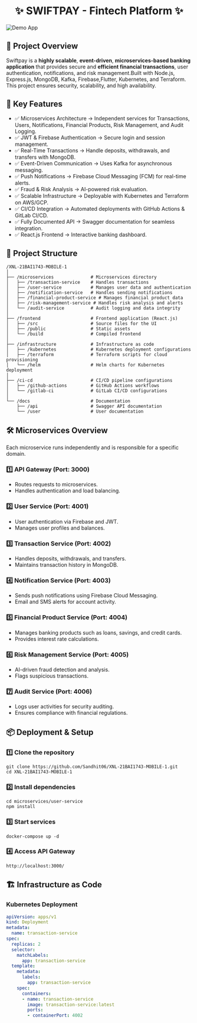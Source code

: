 <h1 align="center"><b>✨ SWIFTPAY - Fintech Platform ✨</b></h1>

![Demo App](/swiftpay.gif)

## 📌 Project Overview
Swiftpay is a **highly scalable**, **event-driven**, **microservices-based banking application** that provides secure and **efficient financial transactions**, user authentication, notifications, and risk management.Built with Node.js, Express.js, MongoDB, Kafka, Firebase,Flutter, Kubernetes, and Terraform. This project ensures security, scalability, and high availability.

## 🌟 Key Features

- ✅ Microservices Architecture → Independent services for Transactions, Users, Notifications, Financial Products, Risk Management, and Audit Logging.
- ✅ JWT & Firebase Authentication → Secure login and session management.
- ✅ Real-Time Transactions → Handle deposits, withdrawals, and transfers with MongoDB.
- ✅ Event-Driven Communication → Uses Kafka for asynchronous messaging.
- ✅ Push Notifications → Firebase Cloud Messaging (FCM) for real-time alerts.
- ✅ Fraud & Risk Analysis → AI-powered risk evaluation.
- ✅ Scalable Infrastructure → Deployable with Kubernetes and Terraform on AWS/GCP.
- ✅ CI/CD Integration → Automated deployments with GitHub Actions & GitLab CI/CD.
- ✅ Fully Documented API → Swagger documentation for seamless integration.
- ✅ React.js Frontend → Interactive banking dashboard.

## 📂 Project Structure

```shell
/XNL-21BAI1743-MOBILE-1
│
├── /microservices              # Microservices directory
│   ├── /transaction-service    # Handles transactions
│   ├── /user-service           # Manages user data and authentication
│   ├── /notification-service   # Handles sending notifications
│   ├── /financial-product-service # Manages financial product data
│   ├── /risk-management-service # Handles risk analysis and alerts
│   └── /audit-service          # Audit logging and data integrity
│
├── /frontend                   # Frontend application (React.js)
│   ├── /src                    # Source files for the UI
│   ├── /public                 # Static assets
│   └── /build                  # Compiled frontend
│
├── /infrastructure             # Infrastructure as code
│   ├── /kubernetes             # Kubernetes deployment configurations
│   ├── /terraform              # Terraform scripts for cloud provisioning
│   └── /helm                   # Helm charts for Kubernetes deployment
│
├── /ci-cd                      # CI/CD pipeline configurations
│   ├── /github-actions         # GitHub Actions workflows
│   └── /gitlab-ci              # GitLab CI/CD configurations
│
└── /docs                       # Documentation
    ├── /api                    # Swagger API documentation
    └── /user                   # User documentation
```

## 🛠️ Microservices Overview  

Each microservice runs independently and is responsible for a specific domain.  

### 1️⃣ API Gateway (Port: 3000)  
   - Routes requests to microservices.  
   - Handles authentication and load balancing.  

### 2️⃣ User Service (Port: 4001)  
   - User authentication via Firebase and JWT.  
   - Manages user profiles and balances.  

### 3️⃣ Transaction Service (Port: 4002)  
   - Handles deposits, withdrawals, and transfers.  
   - Maintains transaction history in MongoDB.  

### 4️⃣ Notification Service (Port: 4003)  
   - Sends push notifications using Firebase Cloud Messaging.  
   - Email and SMS alerts for account activity.  

### 5️⃣ Financial Product Service (Port: 4004)  
   - Manages banking products such as loans, savings, and credit cards.  
   - Provides interest rate calculations.  

### 6️⃣ Risk Management Service (Port: 4005)  
   - AI-driven fraud detection and analysis.  
   - Flags suspicious transactions.  

### 7️⃣ Audit Service (Port: 4006)  
   - Logs user activities for security auditing.  
   - Ensures compliance with financial regulations.  

## 📦 Deployment & Setup
### 1️⃣ Clone the repository
```shell
git clone https://github.com/Sandhit06/XNL-21BAI1743-MOBILE-1.git
cd XNL-21BAI1743-MOBILE-1
```
### 2️⃣ Install dependencies
```shell
cd microservices/user-service
npm install
```
### 3️⃣ Start services
```shell
docker-compose up -d
```

### 4️⃣ Access API Gateway
```shell
http://localhost:3000/
```

## 🏗️ Infrastructure as Code
### Kubernetes Deployment

```yaml
apiVersion: apps/v1
kind: Deployment
metadata:
  name: transaction-service
spec:
  replicas: 2
  selector:
    matchLabels:
      app: transaction-service
  template:
    metadata:
      labels:
        app: transaction-service
    spec:
      containers:
      - name: transaction-service
        image: transaction-service:latest
        ports:
        - containerPort: 4002
```

